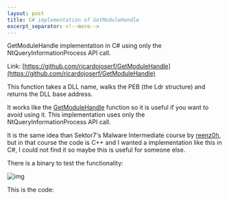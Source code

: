 ```yaml
---
layout: post
title: C# implementation of GetModuleHandle  
excerpt_separator: <!--more-->
---
```


GetModuleHandle implementation in C# using only the NtQueryInformationProcess  API call.

<!--more-->


Link: [https://github.com/ricardojoserf/GetModuleHandle](https://github.com/ricardojoserf/GetModuleHandle)

This function takes a DLL name, walks the PEB (the Ldr structure) and returns the DLL base address. 

It works like the [GetModuleHandle](https://learn.microsoft.com/en-us/windows/win32/api/libloaderapi/nf-libloaderapi-getmodulehandlea) function so it is useful if you want to avoid using it. This implementation uses only the NtQueryInformationProcess API call.

It is the same idea than Sektor7's Malware Intermediate course by [reenz0h](https://twitter.com/reenz0h), but in that course the code is C++ and I wanted a implementation like this in C#, I could not find it so maybe this is useful for someone else.

There is a binary to test the functionality: 

![img](https://raw.githubusercontent.com/ricardojoserf/ricardojoserf.github.io/master/images/getModuleHandle/Screenshot_1.png)


This is the code:

```cs

```